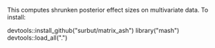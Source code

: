 This computes shrunken posterior effect sizes on multivariate data.
To install:

devtools::install_github("surbut/matrix_ash")
library("mash")
devtools::load_all(".")